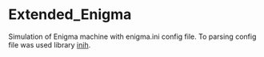 # Extended_Enigma

Simulation of Enigma machine with enigma.ini config file.
To parsing config file was used library [inih](https://github.com/benhoyt/inih).
